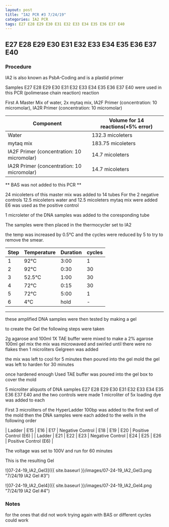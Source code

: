 ```yaml
---
layout: post
title: "IA2 PCR #3 7/24/19"
categories: IA2 PCR
tags: E27 E28 E29 E30 E31 E32 E33 E34 E35 E36 E37 E40
---
```


## E27 E28 E29 E30 E31 E32 E33 E34 E35 E36 E37 E40

### Procedure

IA2 is also known as PsbA-Coding and is a plastid primer

Samples E27 E28 E29 E30 E31 E32 E33 E34 E35 E36 E37 E40 were used in this PCR (polimerase chain reaction) reaction 

First A Master Mix of water, 2x mytaq mix, IA2F Primer (concentration: 10 micromolar), IA2R Primer (concentration: 10 micromolar)


|Component| Volume for 14 reactions(+5% error)|
|---------|---------------------------|
|Water| 132.3 micoleters|
|mytaq mix| 183.75 micoleters|
|IA2F Primer (concentration: 10 micromolar)| 14.7 micoleters|
|IA2R Primer (concentration: 10 micromolar)| 14.7 micoleters|

** BAS was not added to this PCR **

24 micoleters of this master mix was added to 14 tubes 
For the 2 negative controls 12.5 micoleters water and 12.5 micoleters mytaq mix were added
E6 was used as the positive control

1 microleter of the DNA samples was added to the coresponding tube

The samples were then placed in the thermocycler set to IA2

the temp was increased by 0.5°C and the cycles were reduced by 5 to try to remove the smear.

|Step|Temperature|Duration|cycles|
|----|-------|--------|-------|
|1|92°C|3:00|1|
|2|92°C|0:30|30|
|3|52.5°C|1:00|30|
|4|72°C|0:15|30|
|5|72°C|5:00|1|
|6|4°C|hold|-|

___________

these amplified DNA samples were then tested by making a gel

to create the Gel the following steps were taken 

2g agarose and 100ml 1X TAE buffer were mixed to make a 2% agarose 100ml gel mix 
the mix was microwaved and swirled until there were no flakes 
then 1 microliters Gelgreen was added

the mix was left to cool for 5 minutes then poured into the gel mold
the gel was left to harden for 30 minutes 

once hardened enough Used TAE buffer was poured into the gel box to cover the mold

5 microliter aliquots of DNA samples  E27 E28 E29 E30 E31 E32 E33 E34 E35 E36 E37 E40 and the two controls were made 
1 microliter of 5x loading dye was added to each

First 3 microliters of the HyperLadder 100bp was added to the first well of the mold 
then the DNA samples were each added to the wells in the following order 

| Ladder | E15 | E16 | E17 | Negative Control | E18 | E19 | E20 | Positive Control (E6) |
| Ladder | E21 | E22 | E23 | Negative Control | E24 | E25 | E26 | Positive Control (E6) |

The voltage was set to 100V and run for 60 minutes


This is the resulting Gel

![07-24-19_IA2_Gel3]({{ site.baseurl }}/images/07-24-19_IA2_Gel3.png "7/24/19 IA2 Gel #3")

![07-24-19_IA2_Gel4]({{ site.baseurl }}/images/07-24-19_IA2_Gel4.png "7/24/19 IA2 Gel #4")


### Notes

for the ones that did not work trying again with BAS or different cycles could work